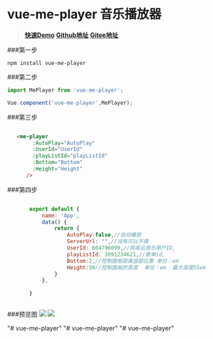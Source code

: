 # vue-me-player 音乐播放器


> [**快速Demo**](http://demo.metoyun.com/vue-me-player/#/)
> [**Github地址**](https://github.com/metoyun/vue-me-player)
> [**Gitee地址**](https://gitee.com/metoyun_admin/vue-me-player)




###第一步
```
npm install vue-me-player
```
###第二步
```javascript
import MePlayer from 'vue-me-player';

Vue.component('vue-me-player',MePlayer);
```
###第三步
```html

   <me-player
        :AutoPlay="AutoPlay"
        :UserId="UserId"
        :playListId="playListId"
        :Bottom="Bottom"
        :Height="Height"
      />
```
###第四步
```javascript

       export default {
           name: 'App',
           data() {
               return {
                   AutoPlay:false,//自动播放
                   ServerUrl: "",//没有可以不填
                   UserId: 604796099,//网易云音乐用户ID,
                   playListId: 3091234621,//歌单id,
                   Bottom:2,//控制面板距离底部位置 单位：em
                   Height:50//控制面板的高度  单位：em  最大高度55em
               }
           },
   
       }
  
```
###预览图
![](http://demo.metoyun.com/vue-me-player/doc/01.png)
![](http://demo.metoyun.com/vue-me-player/doc/02.png)

"# vue-me-player" 
"# vue-me-player" 
"# vue-me-player" 

